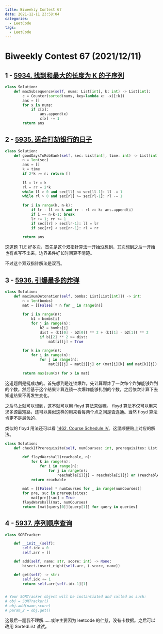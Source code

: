 ```yaml
---
title: Biweekly Contest 67
date: 2021-12-11 23:58:04
categories: 
  - LeetCode
tags: 
  - LeetCode 
---
```


# Biweekly Contest 67 (2021/12/11)

## 1 - [5934. 找到和最大的长度为 K 的子序列](https://leetcode-cn.com/contest/biweekly-contest-67/problems/find-subsequence-of-length-k-with-the-largest-sum/)

```python
class Solution:
    def maxSubsequence(self, nums: List[int], k: int) -> List[int]:
        c = Counter(sorted(nums, key=lambda x: -x)[:k])
        ans = []
        for x in nums:
            if c[x]: 
                ans.append(x)
                c[x] -= 1
        return ans
```

## 2 - [5935. 适合打劫银行的日子](https://leetcode-cn.com/contest/biweekly-contest-67/problems/find-good-days-to-rob-the-bank/)

```python
class Solution:
    def goodDaysToRobBank(self, sec: List[int], time: int) -> List[int]:
        n = len(sec)
        ans = []
        k = time
        if 2*k >= n: return []
        
        ll = lr = k
        rl = rr = 2*k
        while ll > 0 and sec[ll] <= sec[ll-1]: ll -= 1
        while rl > 0 and sec[rl] >= sec[rl-1]: rl -= 1
        
        for i in range(k, n-k):
            if lr - ll >= k and rr - rl >= k: ans.append(i)
            if i == n-k-1: break
            lr += 1; rr += 1
            if sec[lr] > sec[lr-1]: ll = lr
            if sec[rr] < sec[rr-1]: rl = rr
            
        return ans
```

这道题 TLE 好多次，首先是这个双指针算法一开始没想到，其次想到之后一开始也有点写不出来，边界条件好长时间算不清楚。

不过这个双双指针解法是双百。

## 3 - [5936. 引爆最多的炸弹](https://leetcode-cn.com/contest/biweekly-contest-67/problems/detonate-the-maximum-bombs/)

```python
class Solution:
    def maximumDetonation(self, bombs: List[List[int]]) -> int:
        n = len(bombs)
        mat = [[False] * n for _ in range(n)]
        
        for i in range(n):
            b1 = bombs[i]
            for j in range(n):
                b2 = bombs[j]
                dist = (b1[0] - b2[0]) ** 2 + (b1[1] - b2[1]) ** 2
                if b1[2] ** 2 >= dist:
                    mat[i][j] = True
        
        for k in range(n):
            for i in range(n):
                for j in range(n):
                    mat[i][j] = mat[i][j] or (mat[i][k] and mat[k][j])
        
        return max(sum(x) for x in mat)
```

这道题倒是挺成功的。首先想到是连锁爆炸，先计算爆炸了一次每个炸弹能够炸到的个数，然后基于这个结果计算连锁一次爆炸能够扎到的个数，之后依次计算下去知道结果不再发生变化。

之后马上就可以想到，这不就可以用 floyd 算法来做嘛。 floyd 算法不仅可以用来求多源最短路，还可以类似这样的用来看每两个点之间是否连通。当然 floyd 算法肯定不是最优的。

类似的 floyd 用法还可以看 [1462. Course Schedule IV](https://leetcode.com/problems/course-schedule-iv/)。这里顺便贴上对应的解法。

```python lc1462-1.py
class Solution:
    def checkIfPrerequisite(self, numCourses: int, prerequisites: List[List[int]], queries: List[List[int]]) -> List[bool]:
        
        def floydWarshall(reachable, n): 
            for k in range(n): 
                for i in range(n): 
                    for j in range(n): 
                        reachable[i][j] = reachable[i][j] or (reachable[i][k] and reachable[k][j]) 
            return reachable 
        
        mat = [[False] * numCourses for _ in range(numCourses)] 
        for pre, suc in prerequisites: 
            mat[pre][suc] = True 
        floydWarshall(mat, numCourses) 
        return [mat[query[0]][query[1]] for query in queries] 
```

## 4 - [5937. 序列顺序查询](https://leetcode-cn.com/contest/biweekly-contest-67/problems/sequentially-ordinal-rank-tracker/)

```python
class SORTracker:

    def __init__(self):
        self.idx = 0
        self.arr = []

    def add(self, name: str, score: int) -> None:
        bisect.insort_right(self.arr, (-score, name))

    def get(self) -> str:
        self.idx += 1
        return self.arr[self.idx-1][1]


# Your SORTracker object will be instantiated and called as such:
# obj = SORTracker()
# obj.add(name,score)
# param_2 = obj.get()
```

这最后一题我不理解……或许主要因为 leetcode 的仁慈，没有卡数据。之后可以改用 SortedList 试试。




